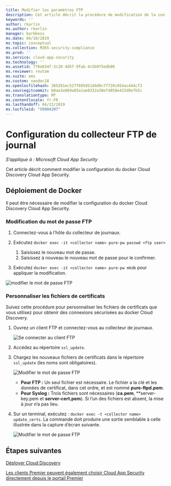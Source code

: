 ```yaml
---
title: Modifier les paramètres FTP
description: Cet article décrit la procédure de modification de la configuration du docker Cloud Discovery Cloud App Security.
keywords: ''
author: rkarlin
ms.author: rkarlin
manager: barbkess
ms.date: 04/18/2019
ms.topic: conceptual
ms.collection: M365-security-compliance
ms.prod: ''
ms.service: cloud-app-security
ms.technology: ''
ms.assetid: 776e834f-3c20-4d5f-9fab-4c5b975edb06
ms.reviewer: reutam
ms.suite: ems
ms.custom: seodec18
ms.openlocfilehash: 305281ec527f605951d4d0c7f720c054ac444cf3
ms.sourcegitcommit: b0ae3a969a85a1ae0332a30efd058e415d9efb5c
ms.translationtype: MT
ms.contentlocale: fr-FR
ms.lasthandoff: 04/22/2019
ms.locfileid: "59904207"
---
```

# <a name="log-collector-ftp-configuration"></a>Configuration du collecteur FTP de journal

*S’applique à : Microsoft Cloud App Security*

Cet article décrit comment modifier la configuration du docker Cloud Discovery Cloud App Security.

## <a name="docker-deployment"></a>Déploiement de Docker

Il peut être nécessaire de modifier la configuration du docker Cloud Discovery Cloud App Security. 

### <a name="changing-the-ftp-password"></a>Modification du mot de passe FTP

1. Connectez-vous à l’hôte du collecteur de journaux.

2. Exécutez `docker exec -it <collector name> pure-pw passwd <ftp user>`

    1. Saisissez le nouveau mot de passe.
    2. Saisissez à nouveau le nouveau mot de passe pour le confirmer.
 
3. Exécutez `docker exec -it <collector name> pure-pw mkdb` pour appliquer la modification.

  ![modifier le mot de passe FTP](./media/ftp-connect.png)

### <a name="customize-certificate-files"></a>Personnaliser les fichiers de certificats

Suivez cette procédure pour personnaliser les fichiers de certificats que vous utilisez pour obtenir des connexions sécurisées au docker Cloud Discovery.

1. Ouvrez un client FTP et connectez-vous au collecteur de journaux.

   ![Se connecter au client FTP](./media/ftp-connect.png)

2. Accédez au répertoire `ssl_update`.
3. Chargez les nouveaux fichiers de certificats dans le répertoire `ssl_update` (les noms sont obligatoires).

   ![Modifier le mot de passe FTP](./media/new-certs.png)

    - **Pour FTP :** Un seul fichier est nécessaire. Le fichier a la clé et les données de certificat, dans cet ordre, et est nommé **pure-ftpd.pem**.
    - **Pour Syslog :** Trois fichiers sont nécessaires (**ca.pem**, **server-key.pem et **server-cert.pem**). Si l’un des fichiers est absent, la mise à jour n’a pas lieu.

4. Sur un terminal, exécutez : `docker exec -t <collector name> update_certs`. La commande doit produire une sortie semblable à celle illustrée dans la capture d’écran suivante.

   ![Modifier le mot de passe FTP](./media/update-certs.png)

## <a name="next-steps"></a>Étapes suivantes

[Déployer Cloud Discovery](set-up-cloud-discovery.md)

[Les clients Premier peuvent également choisir Cloud App Security directement depuis le portail Premier](https://premier.microsoft.com/)
